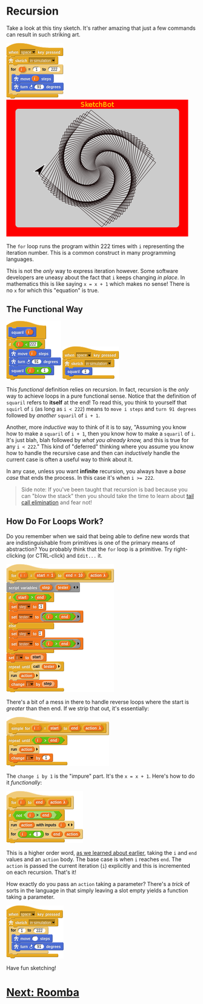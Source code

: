 # Recursion

Take a look at this tiny sketch. It's rather amazing that just a few commands can result in such striking art.

![Squaril imperative sketch](media/squaril_imperative_sketch.png)
![Squaril imperative sim](media/squaril_sim.png)

The `for` loop runs the program within 222 times with `i` representing the iteration number. This is a common construct in many programming languages.

This is not the _only_ way to express iteration however. Some software developers are uneasy about the fact that `i` keeps changing _in place_. In mathematics this is like saying `x = x + 1` which makes no sense! There is no `x` for which this "equation" is true.

## The Functional Way

![Squaril functional sketch](media/squaril_functional_sketch.png)
![Squaril functional prog](media/squaril_functional_prog.png)

This _functional_ definition relies on recursion. In fact, recursion is the _only_ way to achieve loops in a pure functional sense. Notice that the definition of `squaril` refers to **itself** at the end! To read this, you think to yourself that `squirl` of `i` (as long as `i < 222`)  means to `move i steps` and `turn 91 degrees` followed by _another_ `squaril` of `i + 1`.

Another, more _inductive_ way to think of it is to say, "Assuming you know how to make a `squaril` of `i + 1`, then you know how to make a `squaril` of `i`. It's just blah, blah followed by _what you already know,_ and this is true for any `i < 222`." This kind of "deferred" thinking where you assume you know how to handle the recursive case and then can _inductively_ handle the current case is often a useful way to think about it.

In any case, unless you want **infinite** recursion, you always have a _base case_ that ends the process. In this case it's when `i >= 222`.

> Side note: If you've been taught that recursion is bad because you can "blow the stack" then you should take the time to learn about [tail call elimination](http://en.wikipedia.org/wiki/Tail_call) and fear not!

## How Do For Loops Work?

Do you remember when we said that being able to define new words that are indistinguishable from primitives is one of the primary means of abstraction? You probably think that the `for` loop is a primitive. Try right-clicking (or CTRL-click) and `Edit...` it.

![for loop def](media/for_loop_def.png)

There's a bit of a mess in there to handle reverse loops where the start is _greater_ than then end. If we strip that out, it's essentially:

![for loop simple def](media/for_loop_simple_def.png)

The `change i by 1` is the "impure" part. It's the `x = x + 1`. Here's how to do it _functionally_:

![for loop functional def](media/for_loop_functional_def.png)

This is a higher order word, [as we learned about earlier](hof.md), taking the `i` and `end` values and an `action` body. The base case is when `i` reaches `end`. The `action` is passed the current iteration (`i`) explicitly and this is incremented on each recursion. That's it!

How exactly do you pass an `action` taking a parameter? There's a _trick_ of sorts in the language in that simply leaving a slot empty yields a function taking a parameter.

![for loop functional prog](media/for_loop_functional_prog.png)

Have fun sketching!

# [Next: Roomba](roomba.md)
